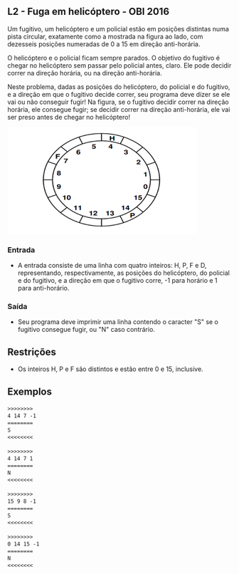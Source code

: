 ## L2 - Fuga em helicóptero - OBI 2016


Um fugitivo, um helicóptero e um policial estão em posições distintas numa pista circular, exatamente como a mostrada na figura ao lado, com dezesseis posições numeradas de 0 a 15 em direção anti-horária. 

O helicóptero e o policial ficam sempre parados. O objetivo do fugitivo é chegar no helicóptero sem passar pelo policial antes, claro. Ele pode decidir correr na direção horária, ou na direção anti-horária. 

Neste problema, dadas as posições do helicóptero, do policial e do fugitivo, e a direção em que o fugitivo decide correr, seu programa deve dizer se ele vai ou não conseguir fugir! Na figura, se o fugitivo decidir correr na direção horária, ele consegue fugir; se decidir correr na direção anti-horária, ele vai ser preso antes de chegar no helicóptero!

![]( cover.jpg)

### Entrada

- A entrada consiste de uma linha com quatro inteiros: H, P, F e D, representando, respectivamente, as posições do helicóptero, do policial e do fugitivo, e a direção em que o fugitivo corre, -1 para horário e 1 para anti-horário.

### Saída

- Seu programa deve imprimir uma linha contendo o caracter "S" se o fugitivo consegue fugir, ou "N" caso contrário.

## Restrições

* Os inteiros H, P e F são distintos e estão entre 0 e 15, inclusive.

## Exemplos

```
>>>>>>>>
4 14 7 -1
========
S
<<<<<<<<

>>>>>>>>
4 14 7 1
========
N
<<<<<<<<

>>>>>>>>
15 9 8 -1
========
S
<<<<<<<<

>>>>>>>>
0 14 15 -1
========
N
<<<<<<<<
```

